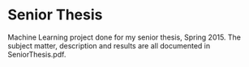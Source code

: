 # Senior Thesis
Machine Learning project done for my senior thesis, Spring 2015.
The subject matter, description and results are all documented in SeniorThesis.pdf.
